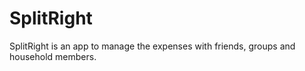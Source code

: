 # SplitRight
SplitRight is an app to manage the expenses with friends, groups and household members.
